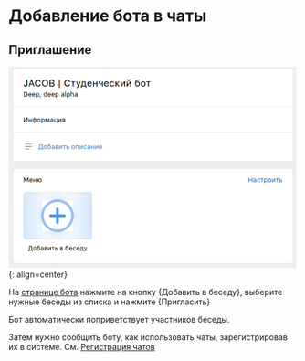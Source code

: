 # Добавление бота в чаты

## Приглашение

![Add to chat](../assets/configure/chats/1.png){: align=center}

На [странице бота](https://vk.com/jacob_bot) нажмите на кнопку {Добавить в беседу}, выберите нужные беседы из списка и нажмите {Пригласить}

Бот автоматически поприветствует участников беседы.

Затем нужно сообщить боту, как использовать чаты, зарегистрировав их в системе. См. [Регистрация чатов](../functions/settings.md#_3)